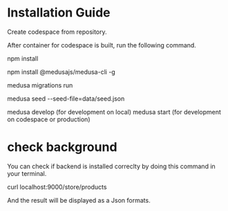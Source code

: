 # Installation Guide
Create codespace from repository.

After container for codespace is built, run the following command.

npm install

npm install @medusajs/medusa-cli -g

medusa migrations run

medusa seed --seed-file=data/seed.json

medusa develop (for development on local)
medusa start (for development on codespace or production)

# check background
You can check if backend is installed correclty by doing this command in your terminal. 

curl localhost:9000/store/products

And the result will be displayed as a Json formats.
